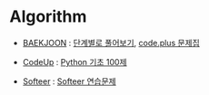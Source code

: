 # Algorithm

- [BAEKJOON](https://github.com/jjieunaa/Algorithm/tree/main/BEAKJOON)
: [단계별로 풀어보기](https://www.acmicpc.net/step),
[code.plus 문제집](https://www.acmicpc.net/workbook/codeplus)

- [CodeUp](https://github.com/jjieunaa/Algorithm/tree/main/CodeUp)
: [Python 기초 100제](https://codeup.kr/problemsetsol.php)

- [Softeer](https://github.com/jjieunaa/Algorithm/tree/main/Softeer)
: [Softeer 연습문제](https://softeer.ai/practice/index.do)
